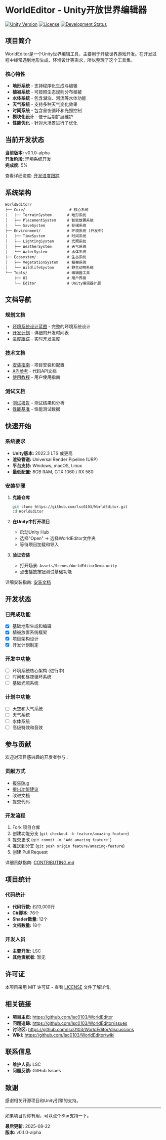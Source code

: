 # WorldEditor - Unity开放世界编辑器

[![Unity Version](https://img.shields.io/badge/Unity-2022.3%2B-blue)](https://unity3d.com/get-unity/download)
[![License](https://img.shields.io/badge/License-MIT-green.svg)](LICENSE)
[![Development Status](https://img.shields.io/badge/Status-In%20Development-yellow)](PROGRESS_TRACKER.md)

## 项目简介

WorldEditor是一个Unity世界编辑工具，主要用于开放世界游戏开发。在开发过程中经常遇到地形生成、环境设计等需求，所以整理了这个工具集。

### 核心特性

- **地形系统** - 支持程序化生成与编辑
- **植被系统** - 可按照生态规则分布植被
- **水体系统** - 包含湖泊、河流等水体功能
- **天气系统** - 支持多种天气变化效果
- **时间系统** - 包含昼夜循环和光照控制
- **模块化设计** - 便于后期扩展维护
- **性能优化** - 针对大场景进行了优化

## 当前开发状态

**当前版本:** v0.1.0-alpha  
**开发阶段:** 环境系统开发  
**完成度:** 5%  

查看详细进度: [开发进度跟踪](PROGRESS_TRACKER.md)

## 系统架构

```
WorldEditor/
├── Core/                    # 核心系统
│   ├── TerrainSystem       # 地形系统
│   ├── PlacementSystem     # 智能放置系统
│   └── SaveSystem          # 存储系统
├── Environment/            # 环境系统 (开发中)
│   ├── TimeSystem          # 时间系统
│   ├── LightingSystem      # 光照系统
│   ├── WeatherSystem       # 天气系统
│   └── WaterSystem         # 水体系统
├── Ecosystem/              # 生态系统
│   ├── VegetationSystem    # 植被系统
│   └── WildlifeSystem      # 野生动物系统
└── Tools/                  # 编辑器工具
    ├── UI                  # 用户界面
    └── Editor              # Unity编辑器扩展
```

## 文档导航

### 规划文档
- [环境系统设计蓝图](ENVIRONMENT_SYSTEM_BLUEPRINT.md) - 完整的环境系统设计
- [开发计划](DEVELOPMENT_PLAN.md) - 详细的开发时间表
- [进度跟踪](PROGRESS_TRACKER.md) - 实时开发进度

### 技术文档
- [安装指南](docs/INSTALLATION.md) - 项目安装和配置
- [API参考](docs/API_REFERENCE.md) - 代码API文档
- [使用教程](docs/TUTORIALS.md) - 用户使用指南

### 测试文档
- [测试报告](docs/TEST_REPORTS.md) - 测试结果和分析
- [性能基准](docs/PERFORMANCE.md) - 性能测试数据

## 快速开始

### 系统要求

- **Unity版本:** 2022.3 LTS 或更高
- **渲染管道:** Universal Render Pipeline (URP)
- **平台支持:** Windows, macOS, Linux
- **最低配置:** 8GB RAM, GTX 1060 / RX 580

### 安装步骤

1. **克隆仓库**
   ```bash
   git clone https://github.com/lsc0103/WorldEditor.git
   cd WorldEditor
   ```

2. **在Unity中打开项目**
   - 启动Unity Hub
   - 选择"Open" -> 选择WorldEditor文件夹
   - 等待项目加载和导入

3. **验证安装**
   - 打开场景: `Assets/Scenes/WorldEditorDemo.unity`
   - 点击播放按钮测试基础功能

详细安装指南: [安装文档](docs/INSTALLATION.md)

## 开发状态

### 已完成功能
- [x] 基础地形生成和编辑
- [x] 植被放置系统框架
- [x] 项目架构设计
- [x] 开发计划制定

### 开发中功能
- [ ] 环境系统核心架构 (进行中)
- [ ] 时间和昼夜循环系统
- [ ] 基础光照系统

### 计划中功能
- [ ] 天空和大气系统
- [ ] 天气系统
- [ ] 水体系统
- [ ] 高级特效和音效

## 参与贡献

欢迎对项目感兴趣的开发者参与：

### 贡献方式
- [报告Bug](https://github.com/lsc0103/WorldEditor/issues)
- [提出功能建议](https://github.com/lsc0103/WorldEditor/discussions)
- 改进文档
- 提交代码

### 开发流程
1. Fork 项目仓库
2. 创建功能分支 (`git checkout -b feature/amazing-feature`)
3. 提交更改 (`git commit -m 'Add amazing feature'`)
4. 推送到分支 (`git push origin feature/amazing-feature`)
5. 创建 Pull Request

详细贡献指南: [CONTRIBUTING.md](CONTRIBUTING.md)

## 项目统计

### 代码统计
- **代码行数:** 约13,000行
- **C#脚本:** 76个
- **Shader数量:** 12个
- **文档数量:** 18个

### 开发人员
- **主要开发:** LSC
- **其他贡献者:** 暂无

## 许可证

本项目采用 MIT 许可证 - 查看 [LICENSE](LICENSE) 文件了解详情。

## 相关链接

- **项目主页:** https://github.com/lsc0103/WorldEditor
- **问题追踪:** https://github.com/lsc0103/WorldEditor/issues
- **讨论区:** https://github.com/lsc0103/WorldEditor/discussions
- **Wiki:** https://github.com/lsc0103/WorldEditor/wiki

## 联系信息

- **维护人员:** LSC
- **问题反馈:** GitHub Issues

## 致谢

感谢相关开源项目和Unity引擎的支持。

---

如果项目对你有用，可以点个Star支持一下。

**最后更新:** 2025-08-22  
**版本:** v0.1.0-alpha